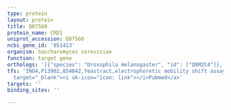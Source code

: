 ```yaml
---
type: protein
layout: protein
title: Q07560
protein_name: CRD1
uniprot_accession: Q07560
ncbi_gene_id: '851413'
organism: Saccharomyces cerevisiae
function: target gene
orthologs: '[{"species": "Drosophila melanogaster", "id": ["Q8MZC4"]}, {"species": "Caenorhabditis elegans", "id": ["O01916"]}]'
tfs: 'INO4,P13902,854042,Yeastract,electrophoretic mobility shift assay,&ensp;<a href="https://www.ncbi.nlm.nih.gov/pubmed/?term=16544270%5Buid%5D+OR+24170807%5Buid%5D"
  target="_blank"><i uk-icon="icon: link"></i>Pubmed</a>'
targets: ''
binding_sites: ''

---
```

